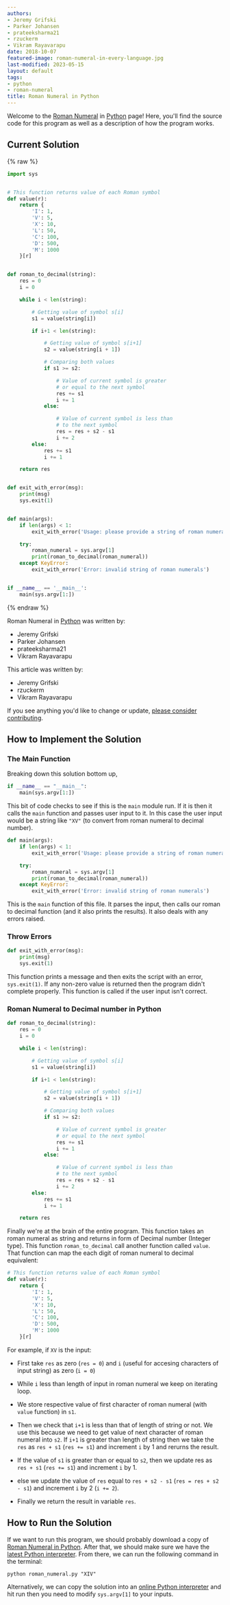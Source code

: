 ```yaml
---
authors:
- Jeremy Grifski
- Parker Johansen
- prateeksharma21
- rzuckerm
- Vikram Rayavarapu
date: 2018-10-07
featured-image: roman-numeral-in-every-language.jpg
last-modified: 2023-05-15
layout: default
tags:
- python
- roman-numeral
title: Roman Numeral in Python
---
```


Welcome to the [Roman Numeral](https://sampleprograms.io/projects/roman-numeral) in [Python](https://sampleprograms.io/languages/python) page! Here, you'll find the source code for this program as well as a description of how the program works.

## Current Solution

{% raw %}

```python
import sys


# This function returns value of each Roman symbol
def value(r):
    return {
        'I': 1,
        'V': 5,
        'X': 10,
        'L': 50,
        'C': 100,
        'D': 500,
        'M': 1000
    }[r]


def roman_to_decimal(string):
    res = 0
    i = 0

    while i < len(string):

        # Getting value of symbol s[i]
        s1 = value(string[i])

        if i+1 < len(string):

            # Getting value of symbol s[i+1]
            s2 = value(string[i + 1])

            # Comparing both values
            if s1 >= s2:

                # Value of current symbol is greater
                # or equal to the next symbol
                res += s1
                i += 1
            else:

                # Value of current symbol is less than
                # to the next symbol
                res = res + s2 - s1
                i += 2
        else:
            res += s1
            i += 1

    return res


def exit_with_error(msg):
    print(msg)
    sys.exit(1)


def main(args):
    if len(args) < 1:
        exit_with_error('Usage: please provide a string of roman numerals')

    try:
        roman_numeral = sys.argv[1]
        print(roman_to_decimal(roman_numeral))
    except KeyError:
        exit_with_error('Error: invalid string of roman numerals')


if __name__ == '__main__':
    main(sys.argv[1:])

```

{% endraw %}

Roman Numeral in [Python](https://sampleprograms.io/languages/python) was written by:

- Jeremy Grifski
- Parker Johansen
- prateeksharma21
- Vikram Rayavarapu

This article was written by:

- Jeremy Grifski
- rzuckerm
- Vikram Rayavarapu

If you see anything you'd like to change or update, [please consider contributing](https://github.com/TheRenegadeCoder/sample-programs).

## How to Implement the Solution

### The Main Function

Breaking down this solution bottom up,

```python
if __name__ == "__main__":
    main(sys.argv[1:])
```

This bit of code checks to see if this is the `main` module run. If it is then it calls the `main`
function and passes user input to it. In this case the user input would be a string like `"XV"` (to convert from roman numeral to decimal number).

```python
def main(args):
    if len(args) < 1:
        exit_with_error('Usage: please provide a string of roman numerals')

    try:
        roman_numeral = sys.argv[1]
        print(roman_to_decimal(roman_numeral))
    except KeyError:
        exit_with_error('Error: invalid string of roman numerals')
```

This is the `main` function of this file. It parses the input, then calls our roman to decimal function
(and it also prints the results). It also deals with any errors raised.

### Throw Errors

```python
def exit_with_error(msg):
    print(msg)
    sys.exit(1)
```

This function prints a message and then exits the script with an error, `sys.exit(1)`.
If any non-zero value is returned then the program didn't complete properly.
This function is called if the user input isn't correct.

### Roman Numeral to Decimal number in Python

```python
def roman_to_decimal(string):
    res = 0
    i = 0

    while i < len(string):

        # Getting value of symbol s[i]
        s1 = value(string[i])

        if i+1 < len(string):

            # Getting value of symbol s[i+1]
            s2 = value(string[i + 1])

            # Comparing both values
            if s1 >= s2:

                # Value of current symbol is greater
                # or equal to the next symbol
                res += s1
                i += 1
            else:

                # Value of current symbol is less than
                # to the next symbol
                res = res + s2 - s1
                i += 2
        else:
            res += s1
            i += 1

    return res
```

Finally we're at the brain of the entire program. This function takes an roman numeral as string
and returns in form of Decimal number (Integer type). This function `roman_to_decimal` call another function called `value`. That function can map the each digit of roman numeral to decimal equivalent:

```python
# This function returns value of each Roman symbol
def value(r):
    return {
        'I': 1,
        'V': 5,
        'X': 10,
        'L': 50,
        'C': 100,
        'D': 500,
        'M': 1000
    }[r]
```

For example, if `XV` is the input:

* First take `res` as zero (`res = 0`) and `i` (useful for accesing characters of input string) as zero (`i = 0`)

* While `i` less than length of input in roman numeral we keep on iterating loop.

* We store respective value of first character of roman numeral (with `value` function) in `s1`.

* Then we check that `i+1` is less than that of length of string or not. We use this because we need to get value of next character of roman numeral into `s2`. If `i+1` is greater than length of string then we take the `res` as `res + s1` (`res += s1`) and increment `i` by 1 and rerurns the result.

* If the value of `s1` is greater than or equal to `s2`, then we update res as `res + s1` (`res += s1`) and increment `i` by 1.

* else we update the value of `res` equal to `res + s2 - s1` (`res = res + s2 - s1`) and increment `i` by 2 (`i += 2`).

* Finally we return the result in variable `res`.


## How to Run the Solution

If we want to run this program, we should probably download a copy of [Roman Numeral in Python][1].
After that, we should make sure we have the [latest Python interpreter][2].
From there, we can run the following command in the terminal:

`python roman_numeral.py "XIV"`

Alternatively, we can copy the solution into an [online Python interpreter][3] and hit run then you need to modify `sys.argv[1]` to your inputs.

[1]: https://github.com/TheRenegadeCoder/sample-programs/blob/main/archive/p/python/roman_numeral.py
[2]: https://www.python.org/downloads/
[3]: https://www.online-python.com/
